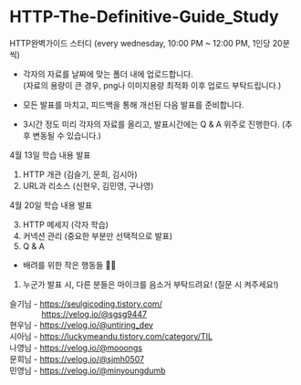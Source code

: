 # HTTP-The-Definitive-Guide_Study

HTTP완벽가이드 스터디 (every wednesday, 10:00 PM ~ 12:00 PM, 1인당 20분씩)

- 각자의 자료를 날짜에 맞는 폴더 내에 업로드합니다. <br>
(자료의 용량이 큰 경우, png나 이미지용량 최적화 이후 업로드 부탁드립니다.)

- 모든 발표를 마치고, 피드백을 통해 개선된 다음 발표를 준비합니다.
- 3시간 정도 미리 각자의 자료를 올리고, 발표시간에는 Q & A 위주로 진행한다.
(추후 변동될 수 있습니다.)


4월 13일 학습 내용 발표 

1. HTTP 개관 (김슬기, 문희, 김시아)
2. URL과 리소스 (신현우, 김민영, 구나영)


4월 20일 학습 내용 발표

3. HTTP 메세지 (각자 학습)
4. 커넥션 관리 (중요한 부분만 선택적으로 발표)
5. Q & A 



- 배려를 위한 작은 행동들 🙏🏼

1. 누군가 발표 시, 다른 분들은 마이크를 음소거 부탁드려요! (질문 시 켜주세요!)


 

슬기님 - https://seulgicoding.tistory.com/<br>
&emsp;&emsp;&emsp;&emsp;https://velog.io/@sgsg9447<br>
현우님 - https://velog.io/@untiring_dev<br>
시아님 - https://luckymeandu.tistory.com/category/TIL<br>
나영님 - https://velog.io/@mooongs<br>
문희님 - https://velog.io/@sjmh0507<br>
민영님 - https://velog.io/@minyoungdumb<br> 
 
